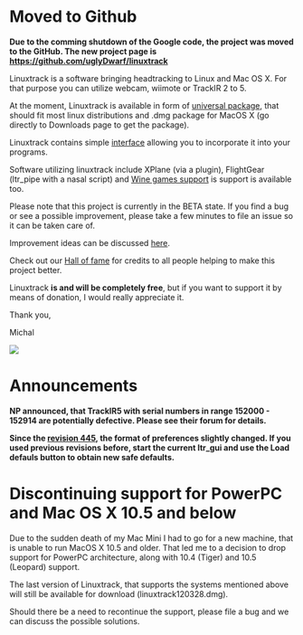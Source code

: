 # Moved to Github #
**Due to the comming shutdown of the Google code, the project was moved to the GitHub.
The new project page is https://github.com/uglyDwarf/linuxtrack**

Linuxtrack is a software bringing headtracking to Linux and Mac OS X.
For that purpose you can utilize webcam, wiimote or TrackIR 2 to 5.

At the moment, Linuxtrack is available in form of [universal package](UniversalPkgInstall.md), that should fit most linux distributions and .dmg package for MacOS X (go directly to Downloads page to get the package).

Linuxtrack contains simple [interface](LinuxtrackInterface.md) allowing you to incorporate it into your programs.

Software utilizing linuxtrack include XPlane (via a plugin), FlightGear (ltr\_pipe with a nasal script) and [Wine games support](WineGamesSupport.md) is support is available too.

Please note that this project is currently in the BETA state.
If you find a bug or see a possible improvement, please take a few minutes to file an issue so it can be taken care of.

Improvement ideas can be discussed [here](ImprovementIdeas.md).

Check out our [Hall of fame](HallOfFame.md) for credits to all people helping to make this project better.

Linuxtrack **is and will be completely free**, but if you want to support it by means of donation, I would really appreciate it.

Thank you,

Michal

[![](https://www.paypal.com/en_US/i/btn/btn_donateCC_LG.gif)](https://www.paypal.com/cgi-bin/webscr?cmd=_donations&business=PG5JCXJVADGXS&lc=CZ&item_name=linuxtrack&item_number=gc&currency_code=USD&bn=PP%2dDonationsBF%3abtn_donateCC_LG%2egif%3aNonHosted)

# Announcements #
**NP announced, that TrackIR5 with serial numbers in range 152000 - 152914 are potentially defective. Please see their forum for details.**


**Since the [revision 445](https://code.google.com/p/linux-track/source/detail?r=445), the format of preferences slightly changed. If you used previous revisions before, start the current ltr\_gui and use the Load defauls button to obtain new safe defaults.**

# Discontinuing support for PowerPC and Mac OS X 10.5 and below #
Due to the sudden death of my Mac Mini I had to go for a new machine, that is unable to run MacOS X 10.5 and older. That led me to a decision to drop support for PowerPC architecture, along with 10.4 (Tiger) and 10.5 (Leopard) support.

The last version of Linuxtrack, that supports the systems mentioned above will still be available for download (linuxtrack120328.dmg).

Should there be a need to recontinue the support, please file a bug and we can discuss the possible solutions.